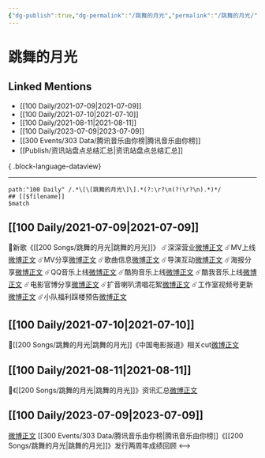```yaml
---
{"dg-publish":true,"dg-permalink":"/跳舞的月光","permalink":"/跳舞的月光/","created":"2023-04-09T22:29:05.000+08:00","updated":"2023-08-24T18:23:22.623+08:00"}
---
```


# 跳舞的月光

## Linked Mentions
- [[100 Daily/2021-07-09\|2021-07-09]]
- [[100 Daily/2021-07-10\|2021-07-10]]
- [[100 Daily/2021-08-11\|2021-08-11]]
- [[100 Daily/2023-07-09\|2023-07-09]]
- [[300 Events/303 Data/腾讯音乐由你榜\|腾讯音乐由你榜]]
- [[Publish/资讯站盘点总结汇总\|资讯站盘点总结汇总]]

{ .block-language-dataview}

---

```expander
path:"100 Daily" /.*\[\[跳舞的月光\]\].*(?:\r?\n(?!\r?\n).*)*/
## [[$filename]]
$match
```
## [[100 Daily/2021-07-09\|2021-07-09]]
💫新歌《[[200 Songs/跳舞的月光\|跳舞的月光]]》
☄️深深营业[微博正文](https://m.weibo.cn/6466290670/4656989621456106)
☄️MV上线[微博正文](https://m.weibo.cn/6466290670/4656992251547728)
☄️MV分享[微博正文](https://m.weibo.cn/6466290670/4656994265597748)
☄️歌曲信息[微博正文](https://m.weibo.cn/6466290670/4657110715469523)
☄️导演互动[微博正文](https://m.weibo.cn/6466290670/4657008991539460)
☄️海报分享[微博正文](https://m.weibo.cn/6466290670/4657030797721954)
☄️QQ音乐上线[微博正文](https://m.weibo.cn/6466290670/4657109902559555)
☄️酷狗音乐上线[微博正文](https://m.weibo.cn/6466290670/4657111490893004)
☄️酷我音乐上线[微博正文](https://m.weibo.cn/6466290670/4657152554177933)
☄️电影官博分享[微博正文](https://m.weibo.cn/6466290670/4657152893916371)
☄️扩音喇叭清唱花絮[微博正文](https://m.weibo.cn/6466290670/4657004972609389)
☄️工作室视频号更新[微博正文](https://m.weibo.cn/6466290670/4657025977681272)
☄️小队福利踩楼预告[微博正文](https://m.weibo.cn/6466290670/4657038887486116)

## [[100 Daily/2021-07-10\|2021-07-10]]
💫[[200 Songs/跳舞的月光\|跳舞的月光]]《中国电影报道》相关cut[微博正文](https://m.weibo.cn/6466290670/4657532842279736)
## [[100 Daily/2021-08-11\|2021-08-11]]
🎵《[[200 Songs/跳舞的月光\|跳舞的月光]]》资讯汇总[微博正文](https://m.weibo.cn/6466290670/4669106698323161)
## [[100 Daily/2023-07-09\|2023-07-09]]
[微博正文](http://weibo.com/6733257358/N92oPy8ry) [[300 Events/303 Data/腾讯音乐由你榜\|腾讯音乐由你榜]]《[[200 Songs/跳舞的月光\|跳舞的月光]]》发行两周年成绩回顾
<-->